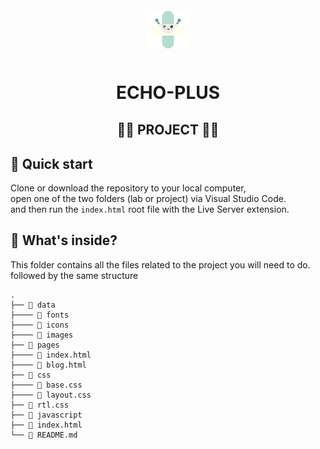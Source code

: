 <style>
header {
    text-align:center;
    margin-bottom: 30px;
}
.logo {
    margin: 0 auto;
    text-align:center;
    width: 150px;
    animation: float 6s ease-in-out infinite;
}

@keyframes float {
  0% {
    transform: translatey(0px);
  }
  50% {
    transform: translatey(-20px);
  }
  100% {
    transform: translatey(0px);
  }
}
</style>
<header>
    <div class="logo">
        <a href="https://github.com/echoplus/">
            <img alt="echo plus logo" src="./data/icons/echoplus-logo-icon.svg" width="60" />
        </a>
    </div>
    <h1>ECHO-PLUS</h1>
    <h2>👨‍🏫 PROJECT 👨‍🏫</h2>
</header>

## 🚀 Quick start

Clone or download the repository to your local computer,<br />
open one of the two folders (lab or project) via Visual Studio Code.<br />
and then run the `index.html` root file with the Live Server extension.

## 🧐 What's inside?

This folder contains all the files related to the project you will need to do. <br />
followed by the same structure

    .
    ├── 📁 data
    ├──── 📁 fonts
    ├──── 📁 icons
    ├──── 📁 images
    ├── 📁 pages
    ├──── 📄 index.html
    ├──── 📄 blog.html
    ├── 📁 css
    ├──── 📄 base.css
    ├──── 📄 layout.css
    ├── 📄 rtl.css
    ├── 📁 javascript
    ├── 📄 index.html
    └── 💬 README.md
